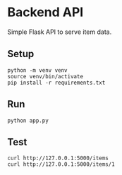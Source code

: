 # Backend API

Simple Flask API to serve item data.

## Setup

```
python -m venv venv
source venv/bin/activate
pip install -r requirements.txt
```

## Run

```
python app.py
```

## Test

```
curl http://127.0.0.1:5000/items
curl http://127.0.0.1:5000/items/1
``` 